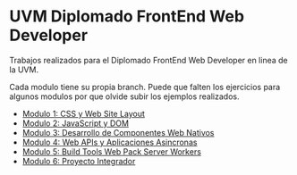 # UVM Diplomado FrontEnd Web Developer

Trabajos realizados para el Diplomado FrontEnd Web Developer en linea de la UVM.

Cada modulo tiene su propia branch. Puede que falten los ejercicios para algunos modulos por que olvide subir los ejemplos realizados.
 
 - [Modulo 1: CSS y Web Site Layout](https://github.com/Karmesi/uvm-frontend_web_developer/tree/modulo_1)
 - [Modulo 2: JavaScript y DOM](https://github.com/Karmesi/uvm-frontend_web_developer/tree/modulo_2)
 - [Modulo 3: Desarrollo de Componentes Web Nativos](https://github.com/Karmesi/uvm-frontend_web_developer/tree/modulo_3)
 - [Modulo 4: Web APIs y Aplicaciones Asincronas](https://github.com/Karmesi/uvm-frontend_web_developer/tree/modulo_4)
 - [Modulo 5: Build Tools Web Pack Server Workers](https://github.com/Karmesi/uvm-frontend_web_developer/tree/modulo_5)
 - [Modulo 6: Proyecto Integrador](https://github.com/Karmesi/uvm-frontend_web_developer/tree/modulo_6)
